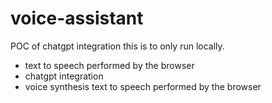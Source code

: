 # voice-assistant
POC of chatgpt integration
this is to only run locally.

* text to speech performed by the browser
* chatgpt integration
* voice synthesis text to speech performed by the browser

